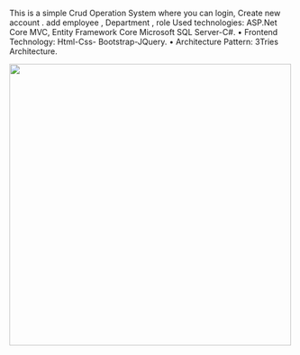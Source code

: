 This is a simple Crud Operation System where you can login,
Create new account .
add employee , Department , role 
Used technologies: ASP.Net Core MVC, Entity Framework Core Microsoft SQL Server-C#.
• Frontend Technology: Html-Css- Bootstrap-JQuery.
• Architecture Pattern: 3Tries Architecture.

<img src="![MVC](https://github.com/ahmedtalaat97/MVC_CrudOperationSystem/assets/140081934/1681b9aa-aa13-47d0-bb9c-fe9b94769c98)
" width="500" height="500" />
